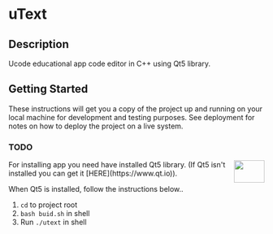 # uText

## Description

Ucode educational app code editor in C++ using Qt5 library.

## Getting Started

These instructions will get you a copy of the project up and running on your local machine for development and testing purposes.
See deployment for notes on how to deploy the project on a live system.

### TODO

<img src="https://upload.wikimedia.org/wikipedia/commons/thumb/0/0b/Qt_logo_2016.svg/1200px-Qt_logo_2016.svg.png" align="right" width="60" height="44">
For installing app you need have installed Qt5 library.
(If Qt5 isn't installed you can get it [HERE](https://www.qt.io)).

When Qt5 is installed, follow the instructions below..

1. `cd` to project root
2. `bash buid.sh` in shell
3. Run `./utext` in shell
